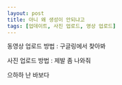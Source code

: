 ```yaml
---
layout: post
title: 아니 왜 생성이 안되냐고
tags: [업데이트, 사진 업로드, 영상 업로드]
---
```


동영상 업로드 방법 : 구글링에서 찾아봐

사진 업로드 방법 : 제발 좀 나와줘 

으하하 난 바보다

